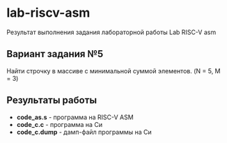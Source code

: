 # lab-riscv-asm

Результат выполнения задания лабораторной работы Lab RISC-V asm

Вариант задания №5
--------------- 
Найти строчку в массиве с минимальной суммой элементов. (N = 5, M = 3)

## Результаты работы

* **code_as.s** - программа на RISC-V ASM
* **code_c.c** - программа на Си
* **code_c.dump** - дамп-файл программы на Си
